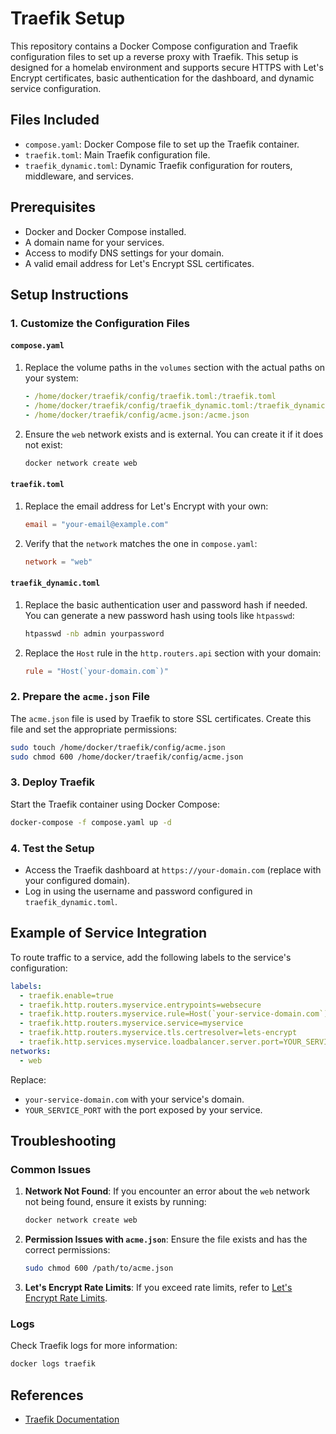 # Traefik Setup

This repository contains a Docker Compose configuration and Traefik configuration files to set up a reverse proxy with Traefik. This setup is designed for a homelab environment and supports secure HTTPS with Let's Encrypt certificates, basic authentication for the dashboard, and dynamic service configuration.

## Files Included

- `compose.yaml`: Docker Compose file to set up the Traefik container.
- `traefik.toml`: Main Traefik configuration file.
- `traefik_dynamic.toml`: Dynamic Traefik configuration for routers, middleware, and services.

## Prerequisites

- Docker and Docker Compose installed.
- A domain name for your services.
- Access to modify DNS settings for your domain.
- A valid email address for Let's Encrypt SSL certificates.

## Setup Instructions

### 1. Customize the Configuration Files

#### `compose.yaml`
1. Replace the volume paths in the `volumes` section with the actual paths on your system:
   ```yaml
   - /home/docker/traefik/config/traefik.toml:/traefik.toml
   - /home/docker/traefik/config/traefik_dynamic.toml:/traefik_dynamic.toml
   - /home/docker/traefik/config/acme.json:/acme.json
   ```
2. Ensure the `web` network exists and is external. You can create it if it does not exist:
   ```bash
   docker network create web
   ```

#### `traefik.toml`
1. Replace the email address for Let's Encrypt with your own:
   ```toml
   email = "your-email@example.com"
   ```
2. Verify that the `network` matches the one in `compose.yaml`:
   ```toml
   network = "web"
   ```

#### `traefik_dynamic.toml`
1. Replace the basic authentication user and password hash if needed. You can generate a new password hash using tools like `htpasswd`:
   ```bash
   htpasswd -nb admin yourpassword
   ```
2. Replace the `Host` rule in the `http.routers.api` section with your domain:
   ```toml
   rule = "Host(`your-domain.com`)"
   ```

### 2. Prepare the `acme.json` File
The `acme.json` file is used by Traefik to store SSL certificates. Create this file and set the appropriate permissions:
```bash
sudo touch /home/docker/traefik/config/acme.json
sudo chmod 600 /home/docker/traefik/config/acme.json
```

### 3. Deploy Traefik
Start the Traefik container using Docker Compose:
```bash
docker-compose -f compose.yaml up -d
```

### 4. Test the Setup
- Access the Traefik dashboard at `https://your-domain.com` (replace with your configured domain).
- Log in using the username and password configured in `traefik_dynamic.toml`.

## Example of Service Integration
To route traffic to a service, add the following labels to the service's configuration:
```yaml
labels:
  - traefik.enable=true
  - traefik.http.routers.myservice.entrypoints=websecure
  - traefik.http.routers.myservice.rule=Host(`your-service-domain.com`)
  - traefik.http.routers.myservice.service=myservice
  - traefik.http.routers.myservice.tls.certresolver=lets-encrypt
  - traefik.http.services.myservice.loadbalancer.server.port=YOUR_SERVICE_PORT
networks:
  - web
```
Replace:
- `your-service-domain.com` with your service's domain.
- `YOUR_SERVICE_PORT` with the port exposed by your service.

## Troubleshooting

### Common Issues
1. **Network Not Found**:
   If you encounter an error about the `web` network not being found, ensure it exists by running:
   ```bash
   docker network create web
   ```

2. **Permission Issues with `acme.json`**:
   Ensure the file exists and has the correct permissions:
   ```bash
   sudo chmod 600 /path/to/acme.json
   ```

3. **Let's Encrypt Rate Limits**:
   If you exceed rate limits, refer to [Let's Encrypt Rate Limits](https://letsencrypt.org/docs/rate-limits/).

### Logs
Check Traefik logs for more information:
```bash
docker logs traefik
```

## References
- [Traefik Documentation](https://doc.traefik.io/traefik/)

